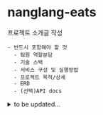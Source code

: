 # nanglang-eats

프로젝트 소개글 작성

```
- 반드시 포함해야 할 것
  - 팀원 역할분담
  - 기술 스택
  - 서비스 구성 및 실행방법
  - 프로젝트 목적/상세
  - ERD
  - (선택)API docs
```

<details>
<summary>to be updated...</summary>

## R&R

| [신진우](https://github.com/sjw0851)                                                                                                                            | [김해나](https://github.com/gogohaena)                                                                                                    | [안주환](https://github.com/Hut234)                                                                       | [이민정](https://github.com/M1ngD0ng)                                                                       
|------------------------------------------------------------------------------------------------------------------------------------------------------------------|--------------------------------------------------------------------------------------------------------------------------------------|---------------------------------------------------------------------------------------------------------|---------------------------------------------------------------------------------------------------------|
| |
| • ERD 설계 <br>• AI 메뉴 설명 생성<br>• 리뷰 관리 기능 <br>•   | • ERD 설계<br>• <br>• <br> •   | • ERD 설계<br>• <br>• <br>•                                             |• ERD 설계<br>• <br>• <br>•                                                                                                         |• ERD 설계<br>• <br>• <br>• 

### 개발 기술과 환경

![AMAZONAWS](https://img.shields.io/badge/amazonaws-232F3E?style=for-the-badge&logo=amazonaws&logoColor=white)
![PostgreSQL](https://img.shields.io/badge/PostgreSQL-4169E1?style=for-the-badge&logo=postgresql&logoColor=white)


![JAVA](https://img.shields.io/badge/java-007396?style=for-the-badge&logo=java&logoColor=white)
![SpringBoot](https://img.shields.io/badge/springboot-6DB33F?style=for-the-badge&logo=springboot&logoColor=white)
![SpringSecurity](https://img.shields.io/badge/springsecurity-6DB33F?style=for-the-badge&logo=springsecurity&logoColor=white)
![GoogleGemini](https://img.shields.io/badge/googlegemini-8E75B2?style=for-the-badge&logo=googlegemini&logoColor=white)


![Github](https://img.shields.io/badge/github-181717?style=for-the-badge&logo=github&logoColor=white)
![Notion](https://img.shields.io/badge/Notion-000000?style=for-the-badge&logo=Notion&logoColor=white)
![Slack](https://img.shields.io/badge/Slack-4A154B?style=for-the-badge&logo=Slack&logoColor=white)


### 개발 일정

2024년 11월 06일 ~ 2024년 11월 18일

## 서비스 구성 및 실행 방법



## 프로젝트 목적/상세
- **프로젝트 개요**
    - **주제:** 배달 및 포장 음식 주문 관리 플랫폼 개발
    - **목표:** 광화문 근처에서 운영될 음식점들의 배달 및 포장 주문 관리, 결제, 그리고 주문 내역 관리 기능을 제공하는 플랫폼 개발
- **운영 지역**
    - **지역:** 초기에는 광화문 근처로 한정하여 운영하며, 향후 확장을 고려한 지역 분류 시스템 설계 필요
    - ***향후 확장성**: 지역별 필터링, 지역정보 수정 및 추가 등이 가능 하도록 고려*
- **음식점 분류**
    - **카테고리:** 다음과 같은 음식점 카테고리로 분류
        - 한식
        - 중식
        - 분식
        - 치킨
        - 피자
    - **향후 확장성:** 음식점 카테고리를 추가하거나 수정할 수 있도록 유연한 데이터 구조 설계 필요
- **결제 시스템**
    - **결제 방식:** 카드 결제만 가능
    - **PG사 연동:** PG사와의 결제 연동은 외주 개발로 진행하며, 결제 관련 내역만 플랫폼의 데이터베이스에 저장
    - **결제 테이블:** 결제 내역을 저장하기 위한 전용 테이블 설계

- **주문 관리**
    - **주문 취소:** 주문 생성 후 5분 이내에만 취소 가능하도록 제한
    - **주문 유형:** 온라인 주문과 대면 주문(가게에서 직접 주문) 모두 지원
    - **대면 주문 처리:** 가게 사장님이 직접 대면 주문을 접수

- **데이터 보존 및 삭제 처리**
    - **데이터 보존:** 모든 데이터는 완전 삭제되지 않고 숨김 처리로 관리
    - **상품 숨김:** 개별 상품도 숨김 처리 가능하도록 구현(숨김과 삭제는 다른 필드에서 동작해야함)
    - **데이터 감사 로그:** 모든 정보에 생성일, 생성 아이디, 수정일, 수정 아이디, 삭제일, 삭제 아이디를 포함

- **접근 권한 관리**
    - **고객:** 자신의 주문 내역만 조회 가능
    - **가게 주인:** 자신의 가게 주문 내역, 가게 정보, 주문 처리 및 메뉴 수정 가능
    - **관리자:** 모든 가게 및 주문에 대한 전체 권한 보유
- **배송지 정보**
    - ***필수 입력 사항:** 주소지, 요청 사항*
    - *‘주문’ 과 ‘배달’ 에 모두 관련된 정보 입니다!*

- **AI API 연동**
    - **상품 설명 자동 생성:** AI API를 연동하여 가게 사장님이 상품 설명을 쉽게 작성할 수 있도록 지원
    - **AI 요청 기록:** AI API 요청 질문과 대답은 모두 데이터베이스에 저장
## Dependency

- Java SDK 17
- SpringBoot jpa
- SpringBoot Security
- SPringBoot validation
- SpringBoot test
- postgresql
- QueryDSL
- jsonwebtoken
- wbemvc
- aws

## ERD
![18조 ERD 설계서 최종](https://github.com/user-attachments/assets/d1739a04-c064-4100-9723-696089bb815b)


## Git Convention

### Branch Rule

- `main`         : 최종 확인 완료
- `hotfix`       : 최종 배포 버전에서의 오류 긴급 수정
- `dev`      : 기능 개발 및 수정, 오류 해결 완료 버전
- `feat`      : dev에서 따서 각자 작업 (feat/작업내용)
    ```
    ex1) feat/asset-vm
    ex2) feat/fix-login-error
    ex3) feat/mod-properties
    ```

### Commit Rule

**Type**

- `[feat]`        : 새로운 기능, 코드 추가
- `[mod]`         : 기능 개선, 수정, 코드 리팩토링
- `[fix]`         : 버그 수정
- `[etc]`         : 그 외

**Message**

```
[타입] 커밋내용
--blank line--
상세내용...
```

```
ex) 
[feat] Asset Management > VM 조회 기능 추가
 
- VM 목록 조회
- VM 상세 조회
```

```
$ git commit -m "this is Subject
>> 
>> this is Body
>> 
>> this is Footer"

// Github Desktop 사용시 
// Summary(required) 란에 Type: Subject 입력
// Description 란에 Body와 Footer입력 
```

<br />

## Coding Convention

### Project Structure

```
+-- src
| +-- main
| | +-- java.com.sparta.nanglangeats
| | | +-- domain
| | | | +-- auth  // 도메인명
| | | | | +-- controller
| | | | | +-- service
| | | | | +-- repository
| | | | | +-- dto
| | | | | +-- entity
| | | +-- global
| | | | +-- config
| | | | +-- util
```

### Naming Rule

**기본 규칙**

- 클래스명 : Pascal Case 사용 `ex) UserService.java`
- 메소드명 : Camel Case 사용 `ex) getUser()`
- DB스키마명 : Snake Case & Upper Case 사용 `ex) USER_PERMITION`

**메소드**

- getXxxList : 목록 조회
- getXxxDetail : 단건, 상세 조회
- insertXxx : 등록
- updateXxx : 수정
- deleteXxx : 삭제

## Deploy

배포 매뉴얼 작성

## Test

테스트 매뉴얼 작성

</details>
